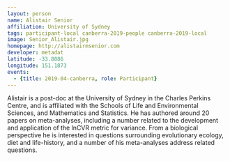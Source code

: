 ```yaml
---
layout: person
name: Alistair Senior
affiliation: University of Sydney
tags: participant-local canberra-2019-people canberra-2019-local
image: Senior_Alistair.jpg
homepage: http://alistairmsenior.com
developer: metadat
latitude: -33.8886
longitude: 151.1873
events:
  - {title: 2019-04-canberra, role: Participant}
---
```

Alistair is a post-doc at the University of Sydney in the Charles Perkins Centre, and is affiliated with the Schools of Life and Environmental Sciences, and Mathematics and Statistics. He has authored around 20 papers on meta-analyses, including a number related to the development and application of the lnCVR metric for variance. From a biological perspective he is interested in questions surrounding evolutionary ecology, diet and life-history, and a number of his meta-analyses address related questions.